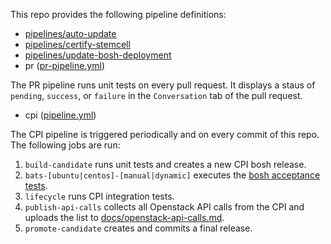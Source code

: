 This repo provides the following pipeline definitions:
- [pipelines/auto-update](https://github.com/cloudfoundry-incubator/bosh-openstack-cpi-release/tree/master/ci/pipelines/auto-update)
- [pipelines/certify-stemcell](https://github.com/cloudfoundry-incubator/bosh-openstack-cpi-release/tree/master/ci/pipelines/certify-stemcell)
- [pipelines/update-bosh-deployment](https://github.com/cloudfoundry-incubator/bosh-openstack-cpi-release/tree/master/ci/pipelines/update-bosh-deployment)
- pr ([pr-pipeline.yml](https://github.com/cloudfoundry-incubator/bosh-openstack-cpi-release/blob/master/ci/pr-pipeline.yml))

The PR pipeline runs unit tests on every pull request.
It displays a staus of `pending`, `success`, or `failure` in the `Conversation` tab of the pull request.

- cpi ([pipeline.yml](https://github.com/cloudfoundry-incubator/bosh-openstack-cpi-release/blob/master/ci/pipeline.yml))

The CPI pipeline is triggered periodically and on every commit of this repo. The following jobs are run:
1. `build-candidate` runs unit tests and creates a new CPI bosh release.
2. `bats-[ubuntu|centos]-[manual|dynamic]` executes the [bosh acceptance tests](https://github.com/cloudfoundry/bosh-acceptance-tests).
3. `lifecycle` runs CPI integration tests.
4. `publish-api-calls` collects all Openstack API calls from the CPI and uploads the list to [docs/openstack-api-calls.md](https://github.com/cloudfoundry-incubator/bosh-openstack-cpi-release/blob/master/docs/openstack-api-calls.md).
5. `promote-candidate` creates and commits a final release.
